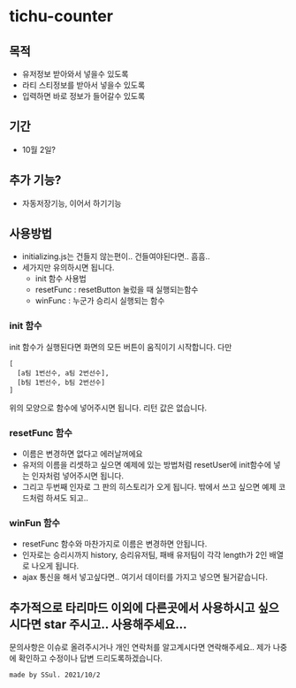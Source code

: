 # tichu-counter

## 목적

- 유저정보 받아와서 넣을수 있도록
- 라티 스티정보를 받아서 넣을수 있도록
- 입력하면 바로 정보가 들어갈수 있도록

## 기간

- 10월 2일?

## 추가 기능?

- 자동저장기능, 이어서 하기기능

## 사용방법

- initializing.js는 건들지 않는편이.. 건들여야된다면.. 흠흠..
- 세가지만 유의하시면 됩니다.
  - init 함수 사용법
  - resetFunc : resetButton 눌렀을 때 실행되는함수
  - winFunc : 누군가 승리시 실행되는 함수

### init 함수

init 함수가 실행된다면 화면의 모든 버튼이 움직이기 시작합니다.
다만

```
[
  [a팀 1번선수, a팀 2번선수],
  [b팀 1번선수, b팀 2번선수]
]
```

위의 모양으로 함수에 넣어주시면 됩니다.
리턴 값은 없습니다.

### resetFunc 함수

- 이름은 변경하면 없다고 에러날꺼에요
- 유저의 이름을 리셋하고 싶으면 예제에 있는 방법처럼 resetUser에 init함수에 넣는 인자처럼 넣어주시면 됩니다.
- 그리고 두번째 인자로 그 판의 히스토리가 오게 됩니다. 밖에서 쓰고 싶으면 예제 코드처럼 하셔도 되고..

### winFun 함수

- resetFunc 함수와 마찬가지로 이름은 변경하면 안됩니다.
- 인자로는 승리시까지 history, 승리유저팀, 패배 유저팀이 각각 length가 2인 배열로 나오게 됩니다.
- ajax 통신을 해서 넣고싶다면.. 여기서 데이터를 가지고 넣으면 될거같습니다.

## 추가적으로 타리마드 이외에 다른곳에서 사용하시고 싶으시다면 star 주시고.. 사용해주세요...

문의사항은 이슈로 올려주시거나 개인 연락처를 알고계시다면 연락해주세요..
제가 나중에 확인하고 수정이나 답변 드리도록하겠습니다.

`made by SSul. 2021/10/2`
